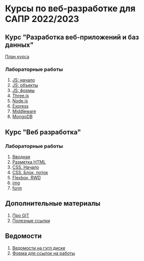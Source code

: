 # Курсы по веб-разработке для САПР 2022/2023

## Курс "Разработка веб-приложений и баз данных"

[План курса](material/plan-web-db.md)

### Лабораторные работы

1. [JS: начало](labs/lab21.md)
1. [JS: объекты](labs/lab22.md)
1. [JS: формы](labs/lab23.md)
1. [Three.js](labs/lab24.md)
1. [Node.js](labs/lab25.md)
1. [Express](labs/lab26.md)
1. [Middleware](labs/lab27.md)
1. [MongoDB](labs/lab28.md)

## Курс "Веб разработка"

### Лабораторные работы

1. [Вводная](labs/intro.md)
1. [Разметка HTML](labs/lab1.md)
1. [CSS. Начало](labs/lab2.md)
1. [CSS. Блок, поток](labs/lab3.md)
1. [Flexbox, RWD](labs/lab4.md)
1. [img](labs/lab5.md)
1. [form](labs/lab6.md)

## Дополнительные материалы

1. [Про GIT](material/git.md)
1. [Полезные ссылки](material/links.md)

## Ведомости

1. [Ведомости на гугл диске][def]
1. [Форма для ссылок на работы](https://forms.gle/4BjG9hQj1h3J9wuh8)

[def]: https://drive.google.com/drive/folders/1VNtI0n9q_ZMMyy5d9DdU04RAndX9rDle?usp=sharing
